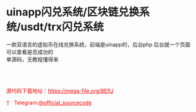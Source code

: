 # uinapp闪兑系统/区块链兑换系统/usdt/trx闪兑系统

一款双语言的虚拟币在线兑换系统，前端是uinapp的，后台php 后台就一个页面可以查看是否成功的<br>单源码，无教程懂得来<br><br><br><br>


<p style="color: red;">源代码下载地址：<a href="https://mega-file.org/8EflJ" style="color: red;">https://mega-file.org/8EflJ</a></p><p style="color: red;"><img src="https://cdn-icons-png.flaticon.com/512/2111/2111646.png" alt="Telegram Icon" style="width: 16px; vertical-align: middle; margin-right: 5px;">Telegram:<a href="https://t.me/official_sourcecode" style="color: red;">@official_sourcecode</a></p>